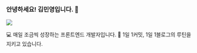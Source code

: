 ### 안녕하세요! 김민영입니다. 👋

<a href="https://velog.io/@acwell94"><img src="https://img.shields.io/badge/Blog-12b886?style=flat-square&logo=Micro.blog&logoColor=ffffff"/></a>


💻 매일 조금씩 성장하는 프론트엔드 개발자입니다.
🎈 1일 1커밋, 1일 1블로그의 루틴을 지키고 있습니다.

